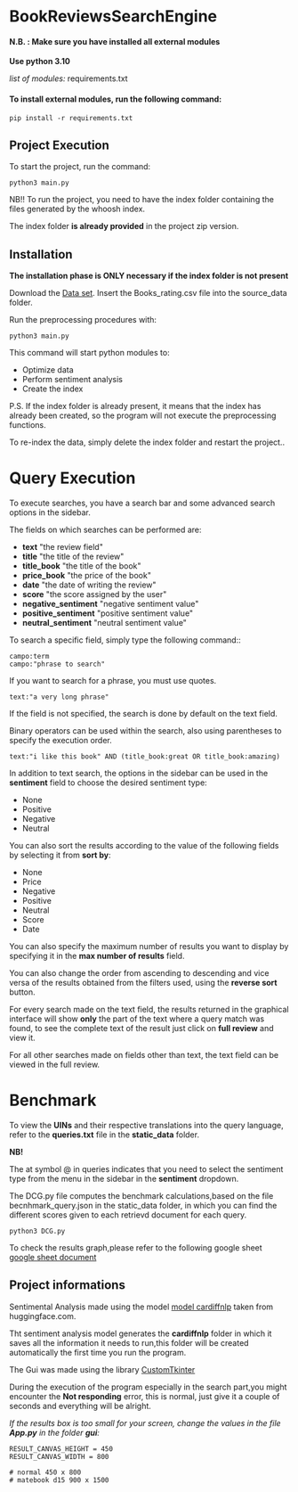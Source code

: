 # BookReviewsSearchEngine

#### N.B. : Make sure you have installed all external modules
__Use python 3.10__

_list of modules:_
 requirements.txt

#### To install external modules, run the following command:

    pip install -r requirements.txt



## Project Execution

To start the project, run the command:

    
    python3 main.py

NB!!
To run the project, you need to have the index folder containing the files generated by the whoosh index.

The index folder __is already provided__ in the project zip version.


## Installation
__The installation phase is ONLY necessary if the index folder is not present__

Download the [Data set](https://www.kaggle.com/datasets/mohamedbakhet/amazon-books-reviews).
Insert the Books_rating.csv file into the source_data folder.

Run the preprocessing procedures with:
    
    python3 main.py

This command will start python modules to:
- Optimize data
- Perform sentiment analysis
- Create the index

P.S. If the index folder is already present, it means that the index has already been created, so the program will not execute the preprocessing functions.

To re-index the data, simply delete the index folder and restart the project..

# Query Execution

To execute searches, you have a search bar and some advanced search options in the sidebar.

The fields on which searches can be performed are:
- __text__ "the review field"
- __title__ "the title of the review"
- __title_book__ "the title of the book"
- __price_book__ "the price of the book"
- __date__ "the date of writing the review"
- __score__ "the score assigned by the user"
- __negative_sentiment__ "negative sentiment value"
- __positive_sentiment__ "positive sentiment value"
- __neutral_sentiment__ "neutral sentiment value"

To search a specific field, simply type the following command::

    campo:term
    campo:"phrase to search"

If you want to search for a phrase, you must use quotes.

    text:"a very long phrase"

If the field is not specified, the search is done by default on the text field.

Binary operators can be used within the search, also using parentheses to specify the execution order.

    text:"i like this book" AND (title_book:great OR title_book:amazing)

In addition to text search, the options in the sidebar can be used in the __sentiment__ field to choose the desired sentiment type:
- None
- Positive
- Negative
- Neutral 

You can also sort the results according to the value of the following fields by selecting it from __sort by__:
- None
- Price
- Negative
- Positive
- Neutral
- Score
- Date

You can also specify the maximum number of results you want to display by specifying it in the __max number of results__ field.

You can also change the order from ascending to descending and vice versa of the results obtained from the filters used, using the __reverse sort__ button.

For every search made on the text field, the results returned in the graphical interface will show __only__ the part of the text where a query match was found, to see the complete text of the result just click on __full review__ and view it.

For all other searches made on fields other than text, the text field can be viewed in the full review.

# Benchmark
To view the __UINs__ and their respective translations into the query language, refer to the __queries.txt__ file in the __static_data__ folder.

__NB!__

The at symbol @ in queries indicates that you need to select the sentiment type from the menu in the sidebar in the __sentiment__ dropdown.


The DCG.py file computes the benchmark calculations,based on the file becnhmark_query.json in the static_data folder, in which you can find the different scores given to each retrievd document for each query.

    python3 DCG.py
To check the results graph,please refer to the following google sheet [google sheet document](https://docs.google.com/spreadsheets/d/1g4fKIfJyTewnV1KJ8T1tmrHmAXVme5cmCmx9ADoGdCw/edit?usp=sharing)

## Project informations

Sentimental Analysis made using the model [model cardiffnlp](https://huggingface.co/cardiffnlp/twitter-roberta-base-sentiment-latest) taken from huggingface.com.

Tht sentiment analysis model generates the __cardiffnlp__ folder in which it saves all the information it needs to run,this folder will be created automatically the first time you run the program.

The Gui was made using the library [CustomTkinter](https://github.com/TomSchimansky/CustomTkinter)

During the execution of the program especially in the search part,you might encounter the __Not responding__ error, this is normal, just give it a couple of seconds and everything will be alright.


_If the results box is too small for your screen, change the values in the file __App.py__ in the folder __gui__:_

    RESULT_CANVAS_HEIGHT = 450
    RESULT_CANVAS_WIDTH = 800

    # normal 450 x 800
    # matebook d15 900 x 1500







